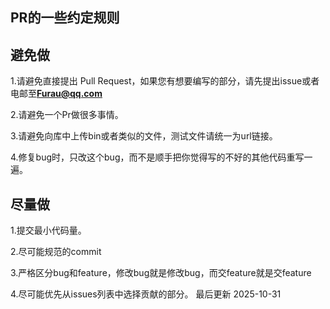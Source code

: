 ## PR的一些约定规则

## 避免做
1.请避免直接提出 Pull Request，如果您有想要编写的部分，请先提出issue或者电邮至**Furau@qq.com**

2.请避免一个Pr做很多事情。

3.请避免向库中上传bin或者类似的文件，测试文件请统一为url链接。

4.修复bug时，只改这个bug，而不是顺手把你觉得写的不好的其他代码重写一遍。

## 尽量做

1.提交最小代码量。

2.尽可能规范的commit

3.严格区分bug和feature，修改bug就是修改bug，而交feature就是交feature

4.尽可能优先从issues列表中选择贡献的部分。
最后更新 2025-10-31